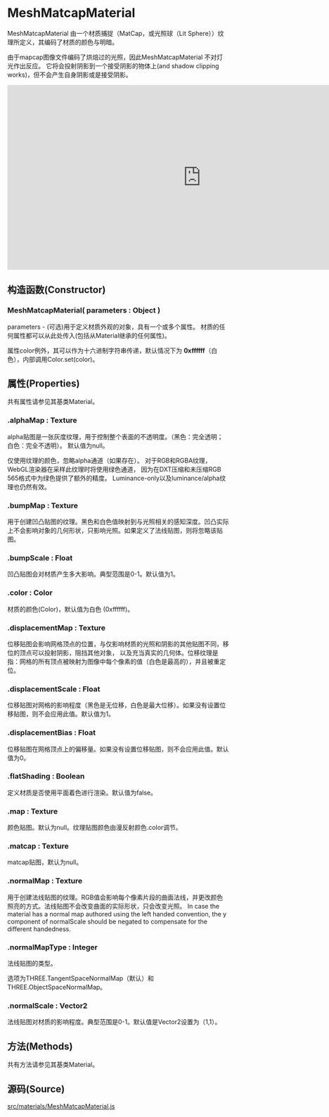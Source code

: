 # MeshMatcapMaterial

MeshMatcapMaterial 由一个材质捕捉（MatCap，或光照球（Lit Sphere））纹理所定义，其编码了材质的颜色与明暗。

由于mapcap图像文件编码了烘焙过的光照，因此MeshMatcapMaterial 不对灯光作出反应。 它将会投射阴影到一个接受阴影的物体上(and shadow clipping works)，但不会产生自身阴影或是接受阴影。

<iframe id="scene" src="https://threejs.org/docs/scenes/material-browser.html#MeshMatcapMaterial" style="width: 880px; height: 420px; border: 0px; color: rgb(187, 187, 187); font-family: Inter, sans-serif; font-size: 18px; font-style: normal; font-variant-ligatures: normal; font-variant-caps: normal; font-weight: 400; letter-spacing: normal; orphans: 2; text-align: start; text-indent: 0px; text-transform: none; white-space: normal; widows: 2; word-spacing: 0px; -webkit-text-stroke-width: 0px; text-decoration-thickness: initial; text-decoration-style: initial; text-decoration-color: initial;"></iframe>

## 构造函数(Constructor)

### MeshMatcapMaterial( parameters : Object )

parameters - (可选)用于定义材质外观的对象，具有一个或多个属性。 材质的任何属性都可以从此处传入(包括从Material继承的任何属性)。

属性color例外，其可以作为十六进制字符串传递，默认情况下为 **0xffffff**（白色），内部调用Color.set(color)。

## 属性(Properties)

共有属性请参见其基类Material。

### .alphaMap : Texture

alpha贴图是一张灰度纹理，用于控制整个表面的不透明度。（黑色：完全透明；白色：完全不透明）。 默认值为null。

仅使用纹理的颜色，忽略alpha通道（如果存在）。 对于RGB和RGBA纹理，WebGL渲染器在采样此纹理时将使用绿色通道， 因为在DXT压缩和未压缩RGB 565格式中为绿色提供了额外的精度。 Luminance-only以及luminance/alpha纹理也仍然有效。

### .bumpMap : Texture

用于创建凹凸贴图的纹理。黑色和白色值映射到与光照相关的感知深度。凹凸实际上不会影响对象的几何形状，只影响光照。如果定义了法线贴图，则将忽略该贴图。

### .bumpScale : Float

凹凸贴图会对材质产生多大影响。典型范围是0-1。默认值为1。

### .color : Color

材质的颜色(Color)，默认值为白色 (0xffffff)。

### .displacementMap : Texture

位移贴图会影响网格顶点的位置，与仅影响材质的光照和阴影的其他贴图不同，移位的顶点可以投射阴影，阻挡其他对象， 以及充当真实的几何体。位移纹理是指：网格的所有顶点被映射为图像中每个像素的值（白色是最高的），并且被重定位。

### .displacementScale : Float

位移贴图对网格的影响程度（黑色是无位移，白色是最大位移）。如果没有设置位移贴图，则不会应用此值。默认值为1。

### .displacementBias : Float

位移贴图在网格顶点上的偏移量。如果没有设置位移贴图，则不会应用此值。默认值为0。

### .flatShading : Boolean

定义材质是否使用平面着色进行渲染。默认值为false。

### .map : Texture

颜色贴图。默认为null。纹理贴图颜色由漫反射颜色.color调节。

### .matcap : Texture

matcap贴图，默认为null。

### .normalMap : Texture

用于创建法线贴图的纹理。RGB值会影响每个像素片段的曲面法线，并更改颜色照亮的方式。法线贴图不会改变曲面的实际形状，只会改变光照。 In case the material has a normal map authored using the left handed convention, the y component of normalScale should be negated to compensate for the different handedness.

### .normalMapType : Integer

法线贴图的类型。

选项为THREE.TangentSpaceNormalMap（默认）和THREE.ObjectSpaceNormalMap。

### .normalScale : Vector2

法线贴图对材质的影响程度。典型范围是0-1。默认值是Vector2设置为（1,1）。

## 方法(Methods)

共有方法请参见其基类Material。

## 源码(Source)

[src/materials/MeshMatcapMaterial.js](https://github.com/mrdoob/three.js/blob/master/src/materials/MeshMatcapMaterial.js)
